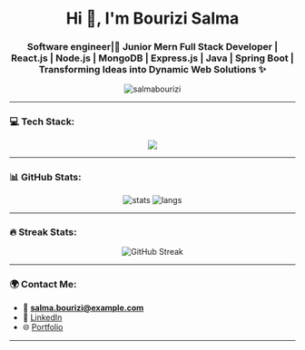 <h1 align="center">Hi 👋, I'm Bourizi Salma</h1>
<h3 align="center">Software engineer|🚀 Junior Mern Full Stack Developer | React.js | Node.js | MongoDB | Express.js | Java | Spring Boot | Transforming Ideas into Dynamic Web Solutions ✨</h3>

<p align="center">
  <img src="https://komarev.com/ghpvc/?username=salmabourizi&label=Profile%20views&color=0e75b6&style=flat" alt="salmabourizi" /> 
</p>

---

### 💻 Tech Stack:
<p align="center">
  <img src="https://skillicons.dev/icons?i=html,css,js,ts,react,nodejs,express,mongodb,bootstrap,tailwind,figma,git,github,vscode,python" />
</p>

---

### 📊 GitHub Stats:
<p align="center">
  <img src="https://github-readme-stats.vercel.app/api?username=salmabourizi&show_icons=true&theme=radical" alt="stats" />
  <img src="https://github-readme-stats.vercel.app/api/top-langs/?username=salmabourizi&layout=compact&theme=radical" alt="langs" />
</p>

---

### 🔥 Streak Stats:
<p align="center">
  <img src="https://streak-stats.demolab.com?user=salmabourizi&theme=radical" alt="GitHub Streak" />
</p>

---

### 🌍 Contact Me:
- 📧 **salma.bourizi@example.com**  
- 💼 [LinkedIn](https://linkedin.com/in/salmabourizi)  
- 🌐 [Portfolio](https://salmabourizi.vercel.app)

---

